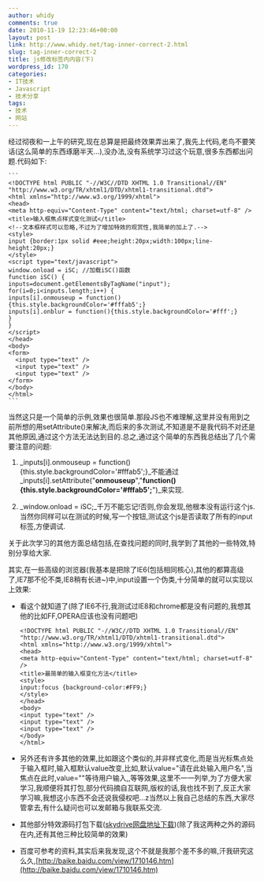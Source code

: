 ```yaml
---
author: whidy
comments: true
date: 2010-11-19 12:23:46+00:00
layout: post
link: http://www.whidy.net/tag-inner-correct-2.html
slug: tag-inner-correct-2
title: js修改标签内内容(下)
wordpress_id: 170
categories:
- IT技术
- Javascript
- 技术分享
tags:
- 技术
- 网站
---
```


经过彻夜和一上午的研究,现在总算是把最终效果弄出来了,我先上代码,老鸟不要笑话(这么简单的东西琢磨半天...),没办法,没有系统学习过这个玩意,很多东西都出问题.代码如下:


    
    ```
    <!DOCTYPE html PUBLIC "-//W3C//DTD XHTML 1.0 Transitional//EN" "http://www.w3.org/TR/xhtml1/DTD/xhtml1-transitional.dtd">
    <html xmlns="http://www.w3.org/1999/xhtml">
    <head>
    <meta http-equiv="Content-Type" content="text/html; charset=utf-8" />
    <title>输入框焦点样式变化测试</title>
    <!--文本框样式可以忽略,不过为了增加特效的观赏性,我简单的加上了.-->
    <style>
    input {border:1px solid #eee;height:20px;width:100px;line-height:20px;}
    </style>
    <script type="text/javascript">
    window.onload = iSC; //加载iSC()函数
    function iSC() {
    inputs=document.getElementsByTagName("input");
    for(i=0;i<inputs.length;i++) {
    inputs[i].onmouseup = function(){this.style.backgroundColor='#fffab5';}
    inputs[i].onblur = function(){this.style.backgroundColor='#fff';}
    }
    }
    </script>
    </head>
    <body>
    <form>
      <input type="text" />
      <input type="text" />
      <input type="text" />
    </form>
    </body>
    </html>
    ```



当然这只是一个简单的示例,效果也很简单.那段JS也不难理解,这里并没有用到之前所想的用setAttribute()来解决,而后来的多次测试,不知道是不是我代码不对还是其他原因,通过这个方法无法达到目的.总之,通过这个简单的东西我总结出了几个需要注意的问题:



	
  1. _inputs[i].onmouseup = function(){this.style.backgroundColor='#fffab5';}_不能通过_inputs[i].setAttribute("__onmouseup__","__function(){this.style.backgroundColor='#fffab5';__")_来实现.

	
  2. _window.onload = iSC;_千万不能忘记!否则,你会发现,他根本没有运行这个js.当然你同样可以在测试的时候,写一个按钮,测试这个js是否读取了所有的input标签,方便调试.


关于此次学习的其他方面总结包括,在查找问题的同时,我学到了其他的一些特效,特别分享给大家.

其实,在一些高级的浏览器(我基本是把除了IE6(包括相同核心),其他的都算高级了,IE7那不伦不类,IE8稍有长进~)中,input设置一个伪类,十分简单的就可以实现以上效果:

	
  * 看这个就知道了(除了IE6不行,我测试过IE8和chrome都是没有问题的,我想其他的比如FF,OPERA应该也没有问题吧)

    
    ```
    <!DOCTYPE html PUBLIC "-//W3C//DTD XHTML 1.0 Transitional//EN" "http://www.w3.org/TR/xhtml1/DTD/xhtml1-transitional.dtd">
    <html xmlns="http://www.w3.org/1999/xhtml">
    <head>
    <meta http-equiv="Content-Type" content="text/html; charset=utf-8" />
    <title>最简单的输入框变化方法</title>
    <style>
    input:focus {background-color:#FF9;}
    </style>
    </head>
    <body>
    <input type="text" />
    <input type="text" />
    <input type="text" />
    </body>
    </html>
    ```





	
  * 另外还有许多其他的效果,比如跟这个类似的,并非样式变化,而是当光标焦点处于输入框时,输入框默认value改变,比如,默认value="请在此处输入用户名",当焦点在此时,value=""等待用户输入,,等等效果,这里不一一列举,为了方便大家学习,我顺便将其打包,部分代码摘自互联网,版权的话,我也找不到了,反正大家学习嘛,我想这小东西不会还说我侵权吧...z当然以上我自己总结的东西,大家尽管拿去,有什么疑问也可以发邮箱与我联系交流.

	
  * 其他部分特效源码打包下载([skydrive网盘地址下载](http://cid-3eb8edff1814d075.office.live.com/self.aspx/Documents/input%E8%BE%93%E5%85%A5%E6%A1%86%E5%8F%98%E5%8C%96%E5%90%84%E7%A7%8D%E7%89%B9%E6%95%88%E5%AD%A6%E4%B9%A0.zip))(除了我这两种之外的源码在内,还有其他三种比较简单的效果)

	
  * 百度可参考的资料,其实后来我发现,这个不就是我那个差不多的嘛,汗我研究这么久,[http://baike.baidu.com/view/1710146.htm](http://baike.baidu.com/view/1710146.htm)


